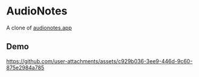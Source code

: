 # AudioNotes

A clone of [audionotes.app](audionotes.app)

## Demo

https://github.com/user-attachments/assets/c929b036-3ee9-446d-9c60-875e2984a785

